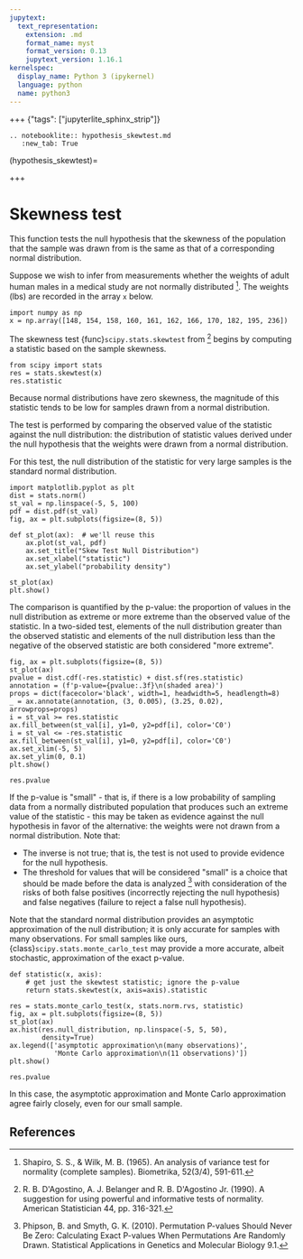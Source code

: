 ```yaml
---
jupytext:
  text_representation:
    extension: .md
    format_name: myst
    format_version: 0.13
    jupytext_version: 1.16.1
kernelspec:
  display_name: Python 3 (ipykernel)
  language: python
  name: python3
---
```


+++ {"tags": ["jupyterlite_sphinx_strip"]}

```{eval-rst}
.. notebooklite:: hypothesis_skewtest.md
   :new_tab: True
```

(hypothesis_skewtest)=

+++

# Skewness test

This function tests the null hypothesis that the skewness of the population that
the sample was drawn from is the same as that of a corresponding normal
distribution.

Suppose we wish to infer from measurements whether the weights of adult human
males in a medical study are not normally distributed [^1]. The weights (lbs)
are recorded in the array `x` below.

```{code-cell}
import numpy as np
x = np.array([148, 154, 158, 160, 161, 162, 166, 170, 182, 195, 236])
```

The skewness test {func}`scipy.stats.skewtest` from [^2] begins by computing a
statistic based on the sample skewness.

```{code-cell}
from scipy import stats
res = stats.skewtest(x)
res.statistic
```

Because normal distributions have zero skewness, the magnitude of this statistic
tends to be low for samples drawn from a normal distribution.

The test is performed by comparing the observed value of the statistic against
the null distribution: the distribution of statistic values derived under the
null hypothesis that the weights were drawn from a normal distribution.

For this test, the null distribution of the statistic for very large samples is
the standard normal distribution.

```{code-cell}
import matplotlib.pyplot as plt
dist = stats.norm()
st_val = np.linspace(-5, 5, 100)
pdf = dist.pdf(st_val)
fig, ax = plt.subplots(figsize=(8, 5))

def st_plot(ax):  # we'll reuse this
    ax.plot(st_val, pdf)
    ax.set_title("Skew Test Null Distribution")
    ax.set_xlabel("statistic")
    ax.set_ylabel("probability density")

st_plot(ax)
plt.show()
```

The comparison is quantified by the p-value: the proportion of values in the
null distribution as extreme or more extreme than the observed value of the
statistic. In a two-sided test, elements of the null distribution greater than
the observed statistic and elements of the null distribution less than the
negative of the observed statistic are both considered "more extreme".

```{code-cell}
fig, ax = plt.subplots(figsize=(8, 5))
st_plot(ax)
pvalue = dist.cdf(-res.statistic) + dist.sf(res.statistic)
annotation = (f'p-value={pvalue:.3f}\n(shaded area)')
props = dict(facecolor='black', width=1, headwidth=5, headlength=8)
_ = ax.annotate(annotation, (3, 0.005), (3.25, 0.02), arrowprops=props)
i = st_val >= res.statistic
ax.fill_between(st_val[i], y1=0, y2=pdf[i], color='C0')
i = st_val <= -res.statistic
ax.fill_between(st_val[i], y1=0, y2=pdf[i], color='C0')
ax.set_xlim(-5, 5)
ax.set_ylim(0, 0.1)
plt.show()
```

```{code-cell}
res.pvalue
```

If the p-value is "small" - that is, if there is a low probability of sampling
data from a normally distributed population that produces such an extreme value
of the statistic - this may be taken as evidence against the null hypothesis in
favor of the alternative: the weights were not drawn from a normal distribution.
Note that:

- The inverse is not true; that is, the test is not used to provide
  evidence for the null hypothesis.
- The threshold for values that will be considered "small" is a choice that
  should be made before the data is analyzed [^3] with consideration of the
  risks of both false positives (incorrectly rejecting the null hypothesis)
  and false negatives (failure to reject a false null hypothesis).

Note that the standard normal distribution provides an asymptotic approximation
of the null distribution; it is only accurate for samples with many
observations. For small samples like ours, {class}`scipy.stats.monte_carlo_test`
may provide a more accurate, albeit stochastic, approximation of the exact
p-value.

```{code-cell}
def statistic(x, axis):
    # get just the skewtest statistic; ignore the p-value
    return stats.skewtest(x, axis=axis).statistic

res = stats.monte_carlo_test(x, stats.norm.rvs, statistic)
fig, ax = plt.subplots(figsize=(8, 5))
st_plot(ax)
ax.hist(res.null_distribution, np.linspace(-5, 5, 50),
        density=True)
ax.legend(['asymptotic approximation\n(many observations)',
           'Monte Carlo approximation\n(11 observations)'])
plt.show()
```

```{code-cell}
res.pvalue
```

In this case, the asymptotic approximation and Monte Carlo approximation agree
fairly closely, even for our small sample.

## References

[^1]: Shapiro, S. S., & Wilk, M. B. (1965). An analysis of variance test for
normality (complete samples). Biometrika, 52(3/4), 591-611.
[^2]: R. B. D'Agostino, A. J. Belanger and R. B. D'Agostino Jr. (1990). A
suggestion for using powerful and informative tests of normality. American
Statistician 44, pp. 316-321.
[^3]: Phipson, B. and Smyth, G. K. (2010). Permutation P-values Should Never Be
Zero: Calculating Exact P-values When Permutations Are Randomly Drawn.
Statistical Applications in Genetics and Molecular Biology 9.1.
